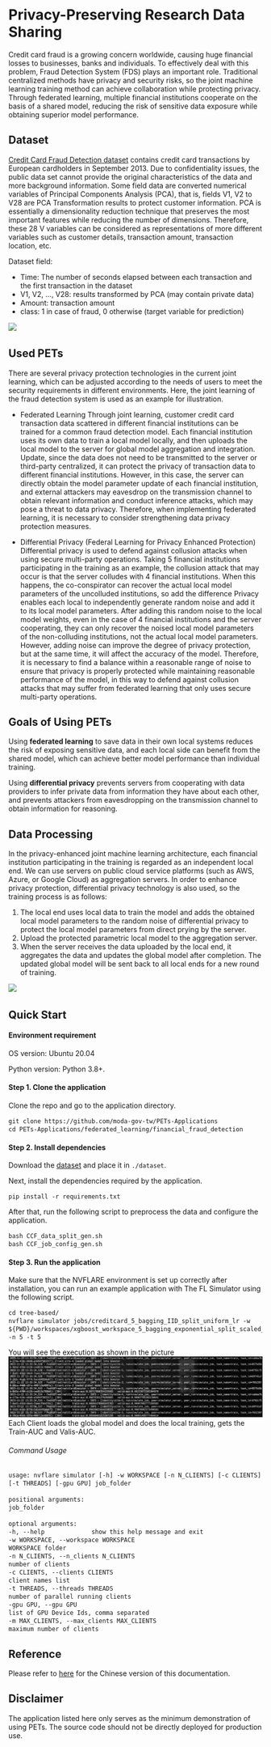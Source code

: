 
# Privacy-Preserving Research Data Sharing

Credit card fraud is a growing concern worldwide, causing huge financial losses to businesses, banks and individuals. To effectively deal with this problem, Fraud Detection System (FDS) plays an important role. Traditional centralized methods have privacy and security risks, so the joint machine learning training method can achieve collaboration while protecting privacy. Through federated learning, multiple financial institutions cooperate on the basis of a shared model, reducing the risk of sensitive data exposure while obtaining superior model performance.

## Dataset

[Credit Card Fraud Detection dataset](https://www.kaggle.com/datasets/mlg-ulb/creditcardfraud)
contains credit card transactions by European cardholders in September 2013.
Due to confidentiality issues, the public data set cannot provide the original characteristics of the data and more background information. Some field data are converted numerical variables of Principal Components Analysis (PCA), that is, fields V1, V2 to V28 are PCA Transformation results to protect customer information.
PCA is essentially a dimensionality reduction technique that preserves the most important features while reducing the number of dimensions. Therefore, these 28 V variables can be considered as representations of more different variables such as customer details, transaction amount, transaction location, etc.

Dataset field:
- Time: The number of seconds elapsed between each transaction and the first transaction in the dataset
- V1, V2, …, V28: results transformed by PCA (may contain private data)
- Amount: transaction amount
- class: 1 in case of fraud, 0 otherwise (target variable for prediction)

![](https://hackmd.io/_uploads/rkfjVI0a2.jpg)


## Used PETs

There are several privacy protection technologies in the current joint learning, which can be adjusted according to the needs of users to meet the security requirements in different environments. Here, the joint learning of the fraud detection system is used as an example for illustration.

* Federated Learning
Through joint learning, customer credit card transaction data scattered in different financial institutions can be trained for a common fraud detection model. Each financial institution uses its own data to train a local model locally, and then uploads the local model to the server for global model aggregation and integration. Update, since the data does not need to be transmitted to the server or third-party centralized, it can protect the privacy of transaction data to different financial institutions.
However, in this case, the server can directly obtain the model parameter update of each financial institution, and external attackers may eavesdrop on the transmission channel to obtain relevant information and conduct inference attacks, which may pose a threat to data privacy. Therefore, when implementing federated learning, it is necessary to consider strengthening data privacy protection measures.

* Differential Privacy (Federal Learning for Privacy Enhanced Protection)
Differential privacy is used to defend against collusion attacks when using secure multi-party operations. Taking 5 financial institutions participating in the training as an example, the collusion attack that may occur is that the server colludes with 4 financial institutions. When this happens, the co-conspirator can recover the actual local model parameters of the uncolluded institutions, so add the difference Privacy enables each local to independently generate random noise and add it to its local model parameters. After adding this random noise to the local model weights, even in the case of 4 financial institutions and the server cooperating, they can only recover the noised local model parameters of the non-colluding institutions, not the actual local model parameters.
However, adding noise can improve the degree of privacy protection, but at the same time, it will affect the accuracy of the model. Therefore, it is necessary to find a balance within a reasonable range of noise to ensure that privacy is properly protected while maintaining reasonable performance of the model, in this way to defend against collusion attacks that may suffer from federated learning that only uses secure multi-party operations.

## Goals of Using PETs

Using **federated learning** to save data in their own local systems reduces the risk of exposing sensitive data, and each local side can benefit from the shared model, which can achieve better model performance than individual training. 

Using **differential privacy** prevents servers from cooperating with data providers to infer private data from information they have about each other, and prevents attackers from eavesdropping on the transmission channel to obtain information for reasoning.

## Data Processing

In the privacy-enhanced joint machine learning architecture, each financial institution participating in the training is regarded as an independent local end. We can use servers on public cloud service platforms (such as AWS, Azure, or Google Cloud) as aggregation servers. In order to enhance privacy protection, differential privacy technology is also used, so the training process is as follows:
1.	The local end uses local data to train the model and adds the obtained local model parameters to the random noise of differential privacy to protect the local model parameters from direct prying by the server.
2.	Upload the protected parametric local model to the aggregation server.
3.	When the server receives the data uploaded by the local end, it aggregates the data and updates the global model after completion. The updated global model will be sent back to all local ends for a new round of training.

![](https://hackmd.io/_uploads/HyTeH80T3.jpg)

## Quick Start

#### Environment requirement

OS version: Ubuntu 20.04

Python version: Python 3.8+.


#### Step 1. Clone the application

Clone the repo and go to the application directory.
```
git clone https://github.com/moda-gov-tw/PETs-Applications
cd PETs-Applications/federated_learning/financial_fraud_detection
```
#### Step 2. Install dependencies

Download the [dataset](https://www.kaggle.com/datasets/mlg-ulb/creditcardfraud/) and place it in `./dataset`.

Next, install the dependencies required by the application.

```
pip install -r requirements.txt
```

After that, run the following script to preprocess the data and configure the application.
```
bash CCF_data_split_gen.sh
bash CCF_job_config_gen.sh
```

#### Step 3. Run the application

Make sure that the NVFLARE environment is set up correctly after installation, you can run an example application with The FL Simulator using the following script.

```
cd tree-based/
nvflare simulator jobs/creditcard_5_bagging_IID_split_uniform_lr -w ${PWD}/workspaces/xgboost_workspace_5_bagging_exponential_split_scaled_lr -n 5 -t 5
```

You will see the execution as shown in the picture
![execution](./figures/execution.png)
Each Client loads the global model and does the local training, gets the Train-AUC and Valis-AUC.

###### Command Usage
```
usage: nvflare simulator [-h] -w WORKSPACE [-n N_CLIENTS] [-c CLIENTS] [-t THREADS] [-gpu GPU] job_folder

positional arguments:
job_folder

optional arguments:
-h, --help             show this help message and exit
-w WORKSPACE, --workspace WORKSPACE
WORKSPACE folder
-n N_CLIENTS, --n_clients N_CLIENTS
number of clients
-c CLIENTS, --clients CLIENTS
client names list
-t THREADS, --threads THREADS
number of parallel running clients
-gpu GPU, --gpu GPU
list of GPU Device Ids, comma separated
-m MAX_CLIENTS, --max_clients MAX_CLIENTS
maximum number of clients
```

## Reference
Please refer to [here](https://hackmd.io/@petworks/S1mOhh90n) for the Chinese version of this documentation. 

## Disclaimer
The application listed here only serves as the minimum demonstration of using PETs. The source code should not be directly deployed for production use.
